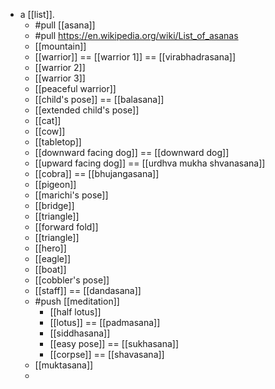 - a [[list]].
	- #pull [[asana]]
	- #pull https://en.wikipedia.org/wiki/List_of_asanas
	- [[mountain]]
	- [[warrior]] == [[warrior 1]] == [[virabhadrasana]]
	- [[warrior 2]]
	- [[warrior 3]]
	- [[peaceful warrior]]
	- [[child's pose]] == [[balasana]]
	- [[extended child's pose]]
	- [[cat]]
	- [[cow]]
	- [[tabletop]]
	- [[downward facing dog]] == [[downward dog]]
	- [[upward facing dog]] == [[urdhva mukha shvanasana]]
	- [[cobra]] == [[bhujangasana]]
	- [[pigeon]]
	- [[marichi's pose]]
	- [[bridge]]
	- [[triangle]]
	- [[forward fold]]
	- [[triangle]]
	- [[hero]]
	- [[eagle]]
	- [[boat]]
	- [[cobbler's pose]]
	- [[staff]] == [[dandasana]]
	- #push [[meditation]]
		- [[half lotus]]
		- [[lotus]] == [[padmasana]]
		- [[siddhasana]]
		- [[easy pose]] == [[sukhasana]]
		- [[corpse]] == [[shavasana]]
	- [[muktasana]]
	-